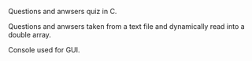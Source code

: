 Questions and anwsers quiz in C.

Questions and anwsers taken from a text file and dynamically read into a double array.

Console used for GUI.
